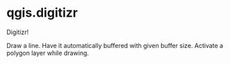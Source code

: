 # qgis.digitizr
Digitizr!

Draw a line. Have it automatically buffered with given buffer size. Activate a polygon layer while drawing.